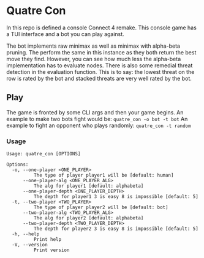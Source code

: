Quatre Con
====================

In this repo is defined a console Connect 4 remake.
This console game has a TUI interface and a bot you can play against.

The bot implements raw minimax as well as minimax with alpha-beta pruning.
The perform the same in this instance as they both return the best move they find.
However, you can see how much less the alpha-beta implementation has to evaluate nodes.
There is also some remedial threat detection in the evaluation function.
This is to say: the lowest threat on the row is rated by the bot and stacked threats are very well rated by the bot.

Play
--------------------

The game is fronted by some CLI args and then your game begins.
An example to make two bots fight would be: `quatre_con -o bot -t bot`
An example to fight an opponent who plays randomly: `quatre_con -t random`

### Usage

```
Usage: quatre_con [OPTIONS]

Options:
  -o, --one-player <ONE_PLAYER>
          The type of player player1 will be [default: human]
      --one-player-alg <ONE_PLAYER_ALG>
          The alg for player1 [default: alphabeta]
      --one-player-depth <ONE_PLAYER_DEPTH>
          The depth for player1 3 is easy 8 is impossible [default: 5]
  -t, --two-player <TWO_PLAYER>
          The type of player player2 will be [default: bot]
      --two-player-alg <TWO_PLAYER_ALG>
          The alg for player2 [default: alphabeta]
      --two-player-depth <TWO_PLAYER_DEPTH>
          The depth for player2 3 is easy 8 is impossible [default: 5]
  -h, --help
          Print help
  -V, --version
          Print version
```
